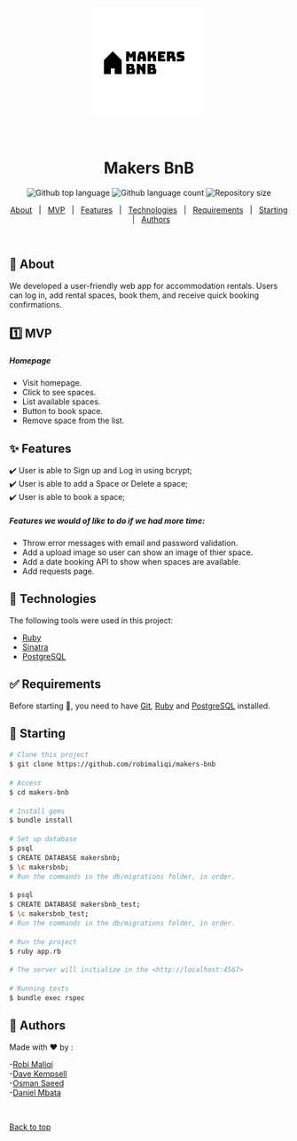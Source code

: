 <div align="center" id="top"> 
  <img src="./public/images/makers_bnb_logo.png" alt="Makers BnB" />

&#xa0;

  <!-- <a href="https://makersbnb.netlify.app">Demo</a> -->
</div>

<h1 align="center">Makers BnB</h1>

<p align="center">
  <img alt="Github top language" src="https://img.shields.io/github/languages/top/robimaliqi/makers-bnb?color=56BEB8">

  <img alt="Github language count" src="https://img.shields.io/github/languages/count/robimaliqi/makers-bnb?color=56BEB8">

  <img alt="Repository size" src="https://img.shields.io/github/repo-size/robimaliqi/makers-bnb?color=56BEB8">

  <!-- <img alt="Github issues" src="https://img.shields.io/github/issues/robimaliqi/makers-bnb?color=56BEB8" /> -->

  <!-- <img alt="Github forks" src="https://img.shields.io/github/forks/robimaliqi/makers-bnb?color=56BEB8" /> -->

  <!-- <img alt="Github stars" src="https://img.shields.io/github/stars/robimaliqi/makers-bnb?color=56BEB8" /> -->
</p>

<!-- Status -->

<!-- <h4 align="center">
	🚧  Makers BnB 🚀 Under construction...  🚧
</h4>

<hr> -->

<p align="center">
  <a href="#dart-about">About</a> &#xa0; | &#xa0; 
  <a href="#one-mvp">MVP</a> &#xa0; | &#xa0; 
  <a href="#sparkles-features">Features</a> &#xa0; | &#xa0;
  <a href="#rocket-technologies">Technologies</a> &#xa0; | &#xa0;
  <a href="#white_check_mark-requirements">Requirements</a> &#xa0; | &#xa0;
  <a href="#checkered_flag-starting">Starting</a> &#xa0; | &#xa0;
  <a href="#memo-author" target="_blank">Authors</a>
</p>

<br>

## :dart: About

We developed a user-friendly web app for accommodation rentals. Users can log in, add rental spaces, book them, and receive quick booking confirmations.

## :one: MVP

##### Homepage

- Visit homepage.
- Click to see spaces.
- List available spaces.
- Button to book space.
- Remove space from the list.

## :sparkles: Features

:heavy_check_mark: User is able to Sign up and Log in using bcrypt;\
:heavy_check_mark: User is able to add a Space or Delete a space;\
:heavy_check_mark: User is able to book a space;

##### Features we would of like to do if we had more time:

- Throw error messages with email and password validation.
- Add a upload image so user can show an image of thier space.
- Add a date booking API to show when spaces are available.
- Add requests page.

## :rocket: Technologies

The following tools were used in this project:

- [Ruby](https://www.ruby-lang.org/en/)
- [Sinatra](https://sinatrarb.com/)
- [PostgreSQL](https://www.postgresql.org/)

## :white_check_mark: Requirements

Before starting :checkered_flag:, you need to have [Git](https://git-scm.com), [Ruby](https://www.ruby-lang.org/en/) and [PostgreSQL](https://www.postgresql.org/) installed.

## :checkered_flag: Starting

```bash
# Clone this project
$ git clone https://github.com/robimaliqi/makers-bnb

# Access
$ cd makers-bnb

# Install gems
$ bundle install

# Set up database
$ psql
$ CREATE DATABASE makersbnb;
$ \c makersbnb;
# Run the commands in the db/migrations folder, in order.

$ psql
$ CREATE DATABASE makersbnb_test;
$ \c makersbnb_test;
# Run the commands in the db/migrations folder, in order.

# Run the project
$ ruby app.rb

# The server will initialize in the <http://localhost:4567>

# Running tests
$ bundle exec rspec
```

## :memo: Authors

Made with :heart: by :

-<a href="https://github.com/robimaliqi" target="_blank">Robi Maliqi</a><br> -<a href="https://github.com/davekempsell" target="_blank">Dave Kempsell</a><br> -<a href="https://github.com/MalikOJBS" target="_blank">Osman Saeed</a><br> -<a href="https://github.com/danielotf" target="_blank">Daniel Mbata</a><br>

&#xa0;

<a href="#top">Back to top</a>
